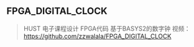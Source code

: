 ## FPGA_DIGITAL_CLOCK
> HUST 电子课程设计 FPGA代码 基于BASYS2的数字钟
> 视频：https://github.com/zzwalala/FPGA_DIGITAL_CLOCK
